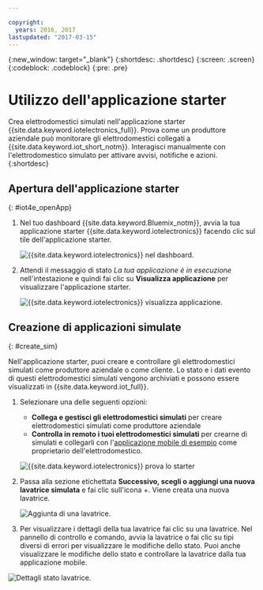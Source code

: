 ```yaml
---

copyright:
  years: 2016, 2017
lastupdated: "2017-03-15"
---
```


<!-- Common attributes used in the template are defined as follows: -->
{:new_window: target="\_blank"}
{:shortdesc: .shortdesc}
{:screen: .screen}
{:codeblock: .codeblock}
{:pre: .pre}


# Utilizzo dell'applicazione starter
Crea elettrodomestici simulati nell'applicazione starter {{site.data.keyword.iotelectronics_full}}. Prova come un produttore aziendale può monitorare gli elettrodomestici collegati a {{site.data.keyword.iot_short_notm}}. Interagisci manualmente con l'elettrodomestico simulato per attivare avvisi, notifiche e azioni.
{:shortdesc}


## Apertura dell'applicazione starter
{: #iot4e_openApp}

1. Nel tuo dashboard {{site.data.keyword.Bluemix_notm}}, avvia la tua applicazione starter {{site.data.keyword.iotelectronics}} facendo clic sul tile dell'applicazione starter.

    ![{{site.data.keyword.iotelectronics}} nel dashboard.](images/IoT4E_bm_dashboard.svg "{{site.data.keyword.iotelectronics}} nel dashboard")

2. Attendi il messaggio di stato *La tua applicazione è in esecuzione* nell'intestazione e quindi fai clic su **Visualizza applicazione** per visualizzare l'applicazione starter.

    ![{{site.data.keyword.iotelectronics}} visualizza applicazione.](images/IoT4E_view_app.svg "{{site.data.keyword.iotelectronics}} visualizza applicazione")

## Creazione di applicazioni simulate
{: #create_sim}

Nell'applicazione starter, puoi creare e controllare gli elettrodomestici simulati come produttore aziendale o come cliente. Lo stato e i dati evento di questi elettrodomestici simulati vengono archiviati e possono essere visualizzati in {{site.data.keyword.iot_full}}.

1. Selezionare una delle seguenti opzioni:
    - **Collega e gestisci gli elettrodomestici simulati** per creare elettrodomestici simulati come produttore aziendale
    - **Controlla in remoto i tuoi elettrodomestici simulati** per crearne di simulati e collegarli con l'[applicazione mobile di esempio](iotelectronics_config_mobile.html) come proprietario dell'elettrodomestico.

    ![{{site.data.keyword.iotelectronics}} prova lo starter](images/IoT4E_remotely_option.svg "{{site.data.keyword.iotelectronics}} prova lo starter")

2. Passa alla sezione etichettata **Successivo, scegli o aggiungi una nuova lavatrice simulata** e fai clic sull'icona +. Viene creata una nuova lavatrice.

    ![Aggiunta di una lavatrice.](images/IoT4E_add_washer.svg "Aggiunta di una lavatrice")

3. Per visualizzare i dettagli della tua lavatrice fai clic su una lavatrice. Nel pannello di controllo e comando, avvia la lavatrice o fai clic su tipi diversi di errori per visualizzare le modifiche dello stato. Puoi anche visualizzare le modifiche dello stato e controllare la lavatrice dalla tua applicazione mobile.

  ![Dettagli stato lavatrice.](images/IoT4E_washer_control.svg "Dettagli stato lavatrice")
